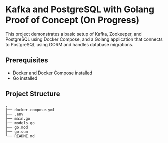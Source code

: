# Kafka and PostgreSQL with Golang Proof of Concept (On Progress)

This project demonstrates a basic setup of Kafka, Zookeeper, and PostgreSQL using Docker Compose, and a Golang application that connects to PostgreSQL using GORM and handles database migrations.

## Prerequisites

- Docker and Docker Compose installed
- Go installed

## Project Structure

```plaintext
.
├── docker-compose.yml
├── .env
├── main.go
├── models.go
├── go.mod
├── go.sum
└── README.md
